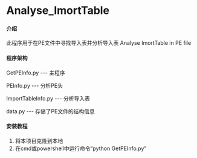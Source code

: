 # Analyse_ImortTable

#### 介绍
此程序用于在PE文件中寻找导入表并分析导入表
Analyse ImortTable in PE file

#### 程序架构
GetPEInfo.py --- 主程序

PEInfo.py --- 分析PE头

ImportTableInfo.py --- 分析导入表

data.py --- 存储了PE文件的结构信息

#### 安装教程

1.  将本项目克隆到本地
2.  在cmd或powershell中运行命令“python GetPEInfo.py”
